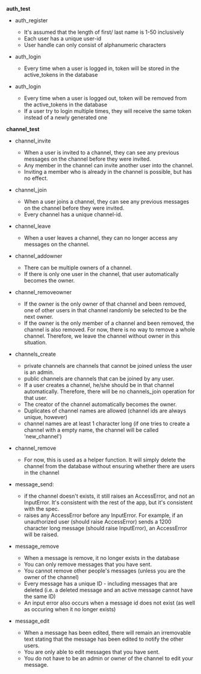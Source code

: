 **auth_test**


* auth_register
	* It's assumed that the length of first/ last name is 1-50 inclusively
	* Each user has a unique user-id
	* User handle can only consist of alphanumeric characters

* auth_login
    * Every time when a user is logged in, token will be stored in the active_tokens in the database

* auth_login
    * Every time when a user is logged out, token will be removed from the active_tokens in the database
    * If a user try to login multiple times, they will receive the same token instead of a newly generated one

**channel_test**

* channel_invite
    * When a user is invited to a channel, they can see any previous messages on the channel before they were invited.
    * Any member in the channel can invite another user into the channel.
    * Inviting a member who is already in the channel is possible, but has no effect.

* channel_join
    * When a user joins a channel, they can see any previous messages on the channel before they were invited.
    * Every channel has a unique channel-id.

* channel_leave
    * When a user leaves a channel, they can no longer access any messages on the channel.

* channel_addowner
    * There can be multiple owners of a channel.
    * If there is only one user in the channel, that user automatically becomes the owner.

* channel_removeowner
    * If the owner is the only owner of that channel and been removed, one of other users in that channel randomly be selected to be the next owner.
    * If the owner is the only member of a channel and been removed, the channel is also removed. For now, there is no way to remove a whole channel. Therefore, we leave the channel without owner in this situation.

* channels_create
    * private channels are channels that cannot be joined unless the user is an admin.
    * public channels are channels that can be joined by any user.
    * If a user creates a channel, he/she should be in that channel automatically. Therefore, there will be no channels_join operation for that user.
    * The creator of the channel automatically becomes the owner.
    * Duplicates of channel names are allowed (channel ids are always unique, however)
    * channel names are at least 1 character long (if one tries to create a channel with a empty name, the channel will be called 'new_channel')

* channel_remove
    * For now, this is used as a helper function. It will simply delete the channel from the database without ensuring whether there are users in the channel

* message_send:
    * if the channel doesn't exists, it still raises an AccessError, and not an InputError. It's consistent with the rest of the app, but it's consistent with the spec.
    * raises any AccessError before any InputError. For example, if an unauthorized user (should raise AccessError) sends a 1200 character long message (should raise InputError), an AccessError will be raised.

* message_remove
    * When a message is remove, it no longer exists in the database
    * You can only remove messages that you have sent.
    * You cannot remove other people's messages (unless you are the owner of the channel)
    * Every message has a unique ID - including messages that are deleted (i.e. a deleted message and an active message cannot have the same ID)
    * An input error also occurs when a message id does not exist (as well as occuring when it no longer exists)

* message_edit
    * When a message has been edited, there will remain an irremovable text stating that the message has been edited
    to notify the other users.
    * You are only able to edit messages that you have sent.
    * You do not have to be an admin or owner of the channel to edit your message.

